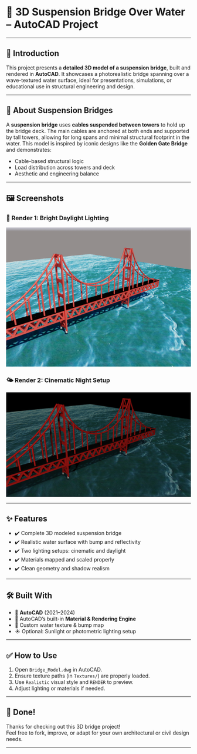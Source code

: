# 🌉 3D Suspension Bridge Over Water – AutoCAD Project

---

## 📖 Introduction

This project presents a **detailed 3D model of a suspension bridge**, built and rendered in **AutoCAD**. It showcases a photorealistic bridge spanning over a wave-textured water surface, ideal for presentations, simulations, or educational use in structural engineering and design.

---

## 🧵 About Suspension Bridges

A **suspension bridge** uses **cables suspended between towers** to hold up the bridge deck. The main cables are anchored at both ends and supported by tall towers, allowing for long spans and minimal structural footprint in the water. This model is inspired by iconic designs like the **Golden Gate Bridge** and demonstrates:
- Cable-based structural logic
- Load distribution across towers and deck
- Aesthetic and engineering balance

---

## 🖼️ Screenshots

### 🔦 Render 1: Bright Daylight  Lighting
![Day Render](Autocad_Suspension_Bridge.png)

### 🌤️ Render 2: Cinematic Night Setup
![Dark Render](Bridge_Render.png)

---

## ✨ Features

- ✔️ Complete 3D modeled suspension bridge
- ✔️ Realistic water surface with bump and reflectivity
- ✔️ Two lighting setups: cinematic and daylight
- ✔️ Materials mapped and scaled properly
- ✔️ Clean geometry and shadow realism

---

## 🛠️ Built With

- 🧱 **AutoCAD** (2021–2024)
- 🎨 AutoCAD’s built-in **Material & Rendering Engine**
- 🌊 Custom water texture & bump map
- ☀️ Optional: Sunlight or photometric lighting setup

---

## ✅ How to Use

1. Open `Bridge_Model.dwg` in AutoCAD.
2. Ensure texture paths (in `Textures/`) are properly loaded.
3. Use `Realistic` visual style and `RENDER` to preview.
4. Adjust lighting or materials if needed.

---

## 🏁 Done!

Thanks for checking out this 3D bridge project!  
Feel free to fork, improve, or adapt for your own architectural or civil design needs.

---

